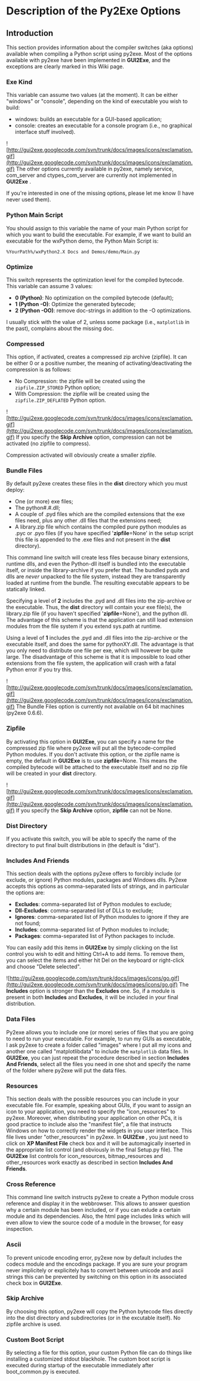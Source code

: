 # Description of the Py2Exe Options #

## Introduction ##
This section provides information about the compiler switches (aka options) available when compiling a Python script using py2exe. Most of the options available with py2exe have been implemented in **GUI2Exe**, and the exceptions are clearly marked in this Wiki page.


### Exe Kind ###
This variable can assume two values (at the moment). It can be either "windows" or "console", depending on the kind of executable you wish to build:

  * windows: builds an executable for a GUI-based application;
  * console: creates an executable for a console program (i.e., no graphical interface stuff involved).

![http://gui2exe.googlecode.com/svn/trunk/docs/images/icons/exclamation.gif](http://gui2exe.googlecode.com/svn/trunk/docs/images/icons/exclamation.gif) The other options currently available in py2exe, namely service, com\_server and ctypes\_com\_server are currently not implemented in **GUI2Exe** .

If you're interested in one of the missing options, please let me know (I have never used them).


### Python Main Script ###
You should assign to this variable the name of your main Python script for which you want to build the executable. For example, if we want to build an executable for the wxPython demo, the Python Main Script is:

`%YourPath%/wxPython2.X Docs and Demos/demo/Main.py`


### Optimize ###

This switch represents the optimization level for the compiled bytecode. This variable can assume 3 values:

  * **0 (Python)**: No optimization on the compiled bytecode (default);
  * **1 (Python -O)**: Optimize the generated bytecode;
  * **2 (Python -OO)**: remove doc-strings in addition to the -O optimizations.

I usually stick with the value of 2, unless some package (i.e., `matplotlib` in the past), complains about the missing doc.


### Compressed ###

This option, if activated, creates a compressed zip archive (zipfile). It can be either 0 or a positive number, the meaning of activating/deactivating the compression is as follows:

  * No Compression: the zipfile will be created using the `zipfile.ZIP_STORED` Python option;
  * With Compression: the zipfile will be created using the `zipfile.ZIP_DEFLATED` Python option.

![http://gui2exe.googlecode.com/svn/trunk/docs/images/icons/exclamation.gif](http://gui2exe.googlecode.com/svn/trunk/docs/images/icons/exclamation.gif) If you specify the **Skip Archive** option, compression can not be activated (no zipfile to compress).

Compression activated will obviously create a smaller zipfile.


### Bundle Files ###

By default py2exe creates these files in the **dist** directory which you must deploy:

  * One (or more) exe files;
  * The python#.#.dll;
  * A couple of .pyd files which are the compiled extensions that the exe files need, plus any other .dll files that the extensions need;
  * A library.zip file which contains the compiled pure python modules as .pyc or .pyo files (if you have specified '**zipfile**=None' in the setup script this file is appended to the .exe files and not present in the **dist** directory).

This command line switch will create less files because binary extensions, runtime dlls, and even the Python-dll itself is bundled into the executable itself, or inside the library-archive if you prefer that.
The bundled pyds and dlls are _never_ unpacked to the file system, instead they are transparently loaded at runtime from the bundle. The resulting executable appears to be statically linked.

Specifying a level of **2** includes the .pyd and .dll files into the zip-archive or the executable. Thus, the **dist** directory will contain your exe file(s), the library.zip file (if you haven't specified '**zipfile**=None'), and the python dll. The advantage of this scheme is that the application can still load extension modules from the file system if you extend sys.path at runtime.

Using a level of **1** includes the .pyd and .dll files into the zip-archive or the executable itself, and does the same for pythonXY.dll. The advantage is that you only need to distribute one file per exe, which will however be quite large. The disadvantage of this scheme is that it is impossible to load other extensions from the file system, the application will crash with a fatal Python error if you try this.

![http://gui2exe.googlecode.com/svn/trunk/docs/images/icons/exclamation.gif](http://gui2exe.googlecode.com/svn/trunk/docs/images/icons/exclamation.gif) The Bundle Files option is currently not available on 64 bit machines (py2exe 0.6.6).


### Zipfile ###

By activating this option in **GUI2Exe**, you can specify a name for the compressed zip file where py2exe will put all the bytecode-compiled Python modules. If you don't activate this option, or the zipfile name is empty, the default in **GUI2Exe** is to use **zipfile**=None. This means the compiled bytecode will be attached to the executable itself and no zip file will be created in your **dist** directory.

![http://gui2exe.googlecode.com/svn/trunk/docs/images/icons/exclamation.gif](http://gui2exe.googlecode.com/svn/trunk/docs/images/icons/exclamation.gif) If you specify the **Skip Archive** option, **zipfile** can not be None.


### Dist Directory ###

If you activate this switch, you will be able to specify the name of the directory to put final built distributions in (the default is "dist").


### Includes And Friends ###

This section deals with the options py2exe offers to forcibly include (or exclude, or ignore) Python modules, packages and Windows dlls. Py2exe accepts this options as comma-separated lists of strings, and in particular the options are:

  * **Excludes**: comma-separated list of Python modules to exclude;
  * **Dll-Excludes**: comma-separated list of DLLs to exclude;
  * **Ignores**: comma-separated list of Python modules to ignore if they are not found;
  * **Includes**: comma-separated list of Python modules to include;
  * **Packages**: comma-separated list of Python packages to include.

You can easily add this items in **GUI2Exe** by simply clicking on the list control you wish to edit and hitting Ctrl+A to add items. To remove them, you can select the items and either hit Del on the keyboard or right-click and choose "Delete selected".

![http://gui2exe.googlecode.com/svn/trunk/docs/images/icons/go.gif](http://gui2exe.googlecode.com/svn/trunk/docs/images/icons/go.gif) The **Includes** option is stronger than the **Excludes** one. So, if a module is present in both **Includes** and **Excludes**, it will be included in your final distribution.


### Data Files ###

Py2exe allows you to include one (or more) series of files that you are going to need to run your executable. For example, to run my GUIs as executable, I ask py2exe to create a folder called "images" where I put all my icons and another one called "matplotlibdata" to include the `matplotlib` data files.
In **GUI2Exe**, you can just repeat the procedure described in section **Includes And Friends**, select all the files you need in one shot and specify the name of the folder where py2exe will put the data files.


### Resources ###

This section deals with the possible resources you can include in your executable file. For example, speaking about GUIs, if you want to assign an icon to your application, you need to specify the "icon\_resources" to py2exe. Moreover, when distributing your application on other PCs, it is good practice to include also the "manifest file", a file that instructs Windows on how to correctly render the widgets in you user interface. This file lives under "other\_resources" in py2exe.
In **GUI2Exe** , you just need to click on **XP Manifest File** check box and it will be automagically inserted in the appropriate list control (and obviously in the final Setup.py file). The **GUI2Exe** list controls for icon\_resources, bitmap\_resources and other\_resources work exactly as described in section **Includes And Friends**.


### Cross Reference ###

This command line switch instructs py2exe to create a Python module cross reference and display it in the webbrowser. This allows to answer question why a certain module has been included, or if you can exlude a certain module and its dependencies. Also, the html page includes links which will even allow to view the source code of a module in the browser, for easy inspection.


### Ascii ###

To prevent unicode encoding error, py2exe now by default includes the codecs module and the encodings package. If you are sure your program never implicitely or explicitely has to convert between unicode and ascii strings this can be prevented by switching on this option in its associated check box in **GUI2Exe**.


### Skip Archive ###

By choosing this option, py2exe will copy the Python bytecode files directly into the dist directory and subdirectories (or in the excutable itself). No zipfile archive is used.


### Custom Boot Script ###

By selecting a file for this option, your custom Python file can do things like installing a customized stdout blackhole. The custom boot script is executed during startup of the executable immediately after boot\_common.py is executed.